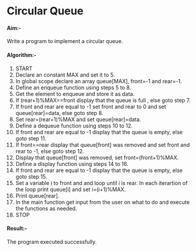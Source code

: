 # Circular Queue

#### Aim:-
Write a program to implement a circular queue.

#### Algorithm:-
1. START
1. Declare an constant MAX and set it to 5.
1. In global scope declare an array queue[MAX], front=-1 and rear=-1.
1. Define an enqueue function using steps 5 to 8.
1. Get the element to enqueue and store it as data.
1. If (rear+1)%MAX==front display that the queue is full , else goto step 7.
1. If front and rear are equal to -1 set front and rear to 0 and set queue[rear]=data, else goto step 8.
1. Set rear=(rear+1)%MAX and set queue[rear]=data. 
1. Define a dequeue function using steps 10 to 12.
1. If front and rear are equal to -1 display that the queue is empty, else goto step 11.
1. If front==rear display that queue[front] was removed and set front and rear to -1, else goto step 12.
1. Display that queue[front] was removed, set front=(front+1)%MAX.
1. Define a display function using steps 14 to 16.
1. If front and rear are equal to -1 display that the queue is empty, else goto step 15.
1. Set a variable i to front and and loop until i is rear. In each iterartion of the loop print queue[i] and set i=(i+1)%MAX.
1. Print queue[rear].
1. In the main function get input from the user on what to do and execute the functions as needed.
1. STOP


#### Result:-
The program executed successfully.